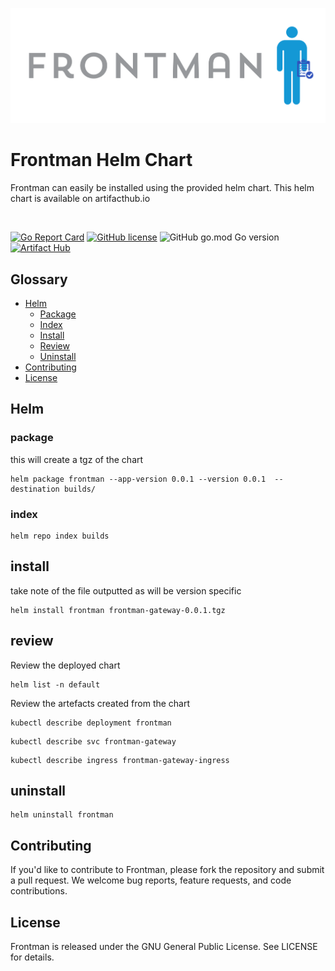 ![Logo](/assets/logo.png)
# Frontman Helm Chart
Frontman can easily be installed using the provided helm chart. This helm chart is available on artifacthub.io

<p>&nbsp;</p>

[![Go Report Card](https://goreportcard.com/badge/github.com/Frontman-Labs/frontman)](https://goreportcard.com/report/github.com/Frontman-Labs/frontman) [![GitHub license](https://img.shields.io/github/license/Frontman-Labs/frontman)](https://github.com/Frontman-Labs/frontman/blob/main/LICENCE) ![GitHub go.mod Go version](https://img.shields.io/github/go-mod/go-version/Frontman-Labs/frontman)[![Artifact Hub](https://img.shields.io/endpoint?url=https://artifacthub.io/badge/repository/frontman)](https://artifacthub.io/packages/search?repo=frontman)
<br />

## Glossary

- [Helm](#helm)
  - [Package](#package)
  - [Index](#index)
  - [Install](#install)
  - [Review](#review)
  - [Uninstall](#uninstall)
- [Contributing](#contributing)
- [License](#license)

## Helm
### package
this will create a tgz of the chart
```
helm package frontman --app-version 0.0.1 --version 0.0.1  --destination builds/
```

### index
```
helm repo index builds
```

## install
take note of the file outputted as will be version specific
```
helm install frontman frontman-gateway-0.0.1.tgz
```


## review
Review the deployed chart
```
helm list -n default
```

Review the artefacts created from the chart
```
kubectl describe deployment frontman
```

```
kubectl describe svc frontman-gateway
```

```
kubectl describe ingress frontman-gateway-ingress
```


## uninstall
```
helm uninstall frontman
```


## Contributing
If you'd like to contribute to Frontman, please fork the repository and submit a pull request. We welcome bug reports, feature requests, and code contributions.

## License
Frontman is released under the GNU General Public License. See LICENSE for details.